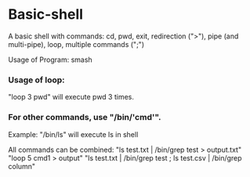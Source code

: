 # Basic-shell

A basic shell with commands: cd, pwd, exit, redirection (">"), pipe (and multi-pipe), loop, multiple commands (";")

Usage of Program:
smash

### Usage of loop: 

"loop 3 pwd" will execute pwd 3 times.

### For other commands, use "/bin/'cmd'".

Example: "/bin/ls" will execute ls in shell

All commands can be combined: 
"ls test.txt | /bin/grep test > output.txt"
"loop 5 cmd1 > output"
"ls test.txt | /bin/grep test ; ls test.csv | /bin/grep column"
